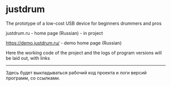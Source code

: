 # justdrum
The prototype of a low-cost USB device for beginners drummers and pros 

justdrum.ru - home page (Russian) - in project

https://demo.justdrum.ru/ - demo  home page (Russian)

Here the working code of the project and the logs of program versions will be laid out, with links

-----------

Здесь будет выкладываться рабочий код проекта и логи версий программ, со ссылками.




